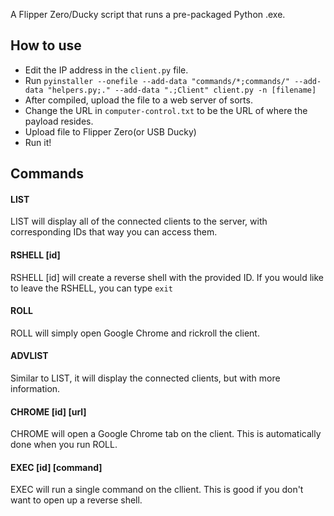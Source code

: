 A Flipper Zero/Ducky script that runs a pre-packaged Python .exe.

## How to use
- Edit the IP address in the `client.py` file.
- Run `pyinstaller --onefile --add-data "commands/*;commands/" --add-data "helpers.py;." --add-data ".;Client" client.py -n [filename]`
- After compiled, upload the file to a web server of sorts.
- Change the URL in `computer-control.txt` to be the URL of where the payload resides.
- Upload file to Flipper Zero(or USB Ducky)
- Run it!

## Commands
#### LIST
LIST will display all of the connected clients to the server, with corresponding IDs that way you can access them.
#### RSHELL [id]
RSHELL [id] will create a reverse shell with the provided ID.
If you would like to leave the RSHELL, you can type `exit`
#### ROLL
ROLL will simply open Google Chrome and rickroll the client.
#### ADVLIST
Similar to LIST, it will display the connected clients, but with more information.
#### CHROME [id] [url]
CHROME will open a Google Chrome tab on the client. This is automatically done when you run ROLL.
#### EXEC [id] [command]
EXEC will run a single command on the cllient. This is good if you don't want to open up a reverse shell.


